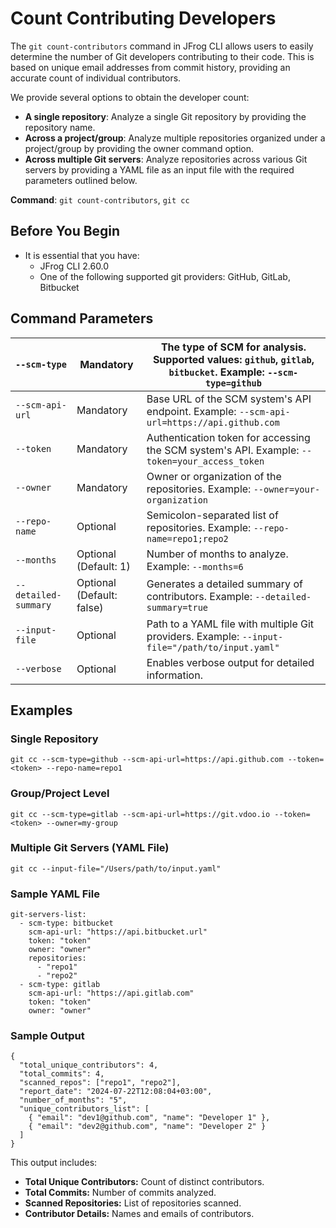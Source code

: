 # Count Contributing Developers

The `git count-contributors` command in JFrog CLI allows users to easily determine the number of Git developers contributing to their code. This is based on unique email addresses from commit history, providing an accurate count of individual contributors.

We provide several options to obtain the developer count:

* **A single repository**: Analyze a single Git repository by providing the repository name.
* **Across a project/group**: Analyze multiple repositories organized under a project/group by providing the owner command option.
* **Across multiple Git servers**: Analyze repositories across various Git servers by providing a YAML file as an input file with the required parameters outlined below.

**Command**: `git count-contributors`, `git cc`

## Before You Begin

* It is essential that you have:
  * JFrog CLI 2.60.0
  * One of the following supported git providers: GitHub, GitLab, Bitbucket

## Command Parameters

| `--scm-type`         | Mandatory                 | The type of SCM for analysis. Supported values: `github`, `gitlab`, `bitbucket`. Example: `--scm-type=github` |
| -------------------- | ------------------------- | ------------------------------------------------------------------------------------------------------------- |
| `--scm-api-url`      | Mandatory                 | Base URL of the SCM system's API endpoint. Example: `--scm-api-url=https://api.github.com`                    |
| `--token`            | Mandatory                 | Authentication token for accessing the SCM system's API. Example: `--token=your_access_token`                 |
| `--owner`            | Mandatory                 | Owner or organization of the repositories. Example: `--owner=your-organization`                               |
| `--repo-name`        | Optional                  | Semicolon-separated list of repositories. Example: `--repo-name=repo1;repo2`                                  |
| `--months`           | Optional (Default: 1)     | Number of months to analyze. Example: `--months=6`                                                            |
| `--detailed-summary` | Optional (Default: false) | Generates a detailed summary of contributors. Example: `--detailed-summary=true`                              |
| `--input-file`       | Optional                  | Path to a YAML file with multiple Git providers. Example: `--input-file="/path/to/input.yaml"`                |
| `--verbose`          | Optional                  | Enables verbose output for detailed information.                                                              |

## Examples <a href="#example-commands" id="example-commands"></a>

### **Single Repository**

```
git cc --scm-type=github --scm-api-url=https://api.github.com --token=<token> --repo-name=repo1
```

### **Group/Project Level**

```
git cc --scm-type=gitlab --scm-api-url=https://git.vdoo.io --token=<token> --owner=my-group
```

### **Multiple Git Servers (YAML File)**

```
git cc --input-file="/Users/path/to/input.yaml"
```

### **Sample YAML File**

```
git-servers-list:
  - scm-type: bitbucket
    scm-api-url: "https://api.bitbucket.url"
    token: "token"
    owner: "owner"
    repositories:
      - "repo1"
      - "repo2"
  - scm-type: gitlab
    scm-api-url: "https://api.gitlab.com"
    token: "token"
    owner: "owner"
```

### Sample Output

```
{
  "total_unique_contributors": 4,
  "total_commits": 4,
  "scanned_repos": ["repo1", "repo2"],
  "report_date": "2024-07-22T12:08:04+03:00",
  "number_of_months": "5",
  "unique_contributors_list": [
    { "email": "dev1@github.com", "name": "Developer 1" },
    { "email": "dev2@github.com", "name": "Developer 2" }
  ]
}
```

This output includes:

* **Total Unique Contributors:** Count of distinct contributors.
* **Total Commits:** Number of commits analyzed.
* **Scanned Repositories:** List of repositories scanned.
* **Contributor Details:** Names and emails of contributors.
